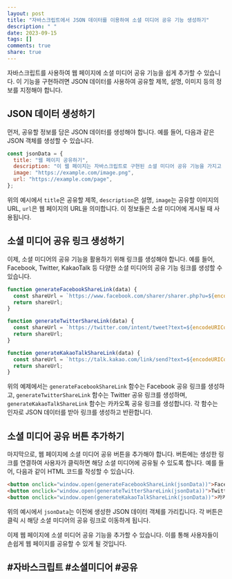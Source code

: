 ```yaml
---
layout: post
title: "자바스크립트에서 JSON 데이터를 이용하여 소셜 미디어 공유 기능 생성하기"
description: " "
date: 2023-09-15
tags: []
comments: true
share: true
---
```


자바스크립트를 사용하여 웹 페이지에 소셜 미디어 공유 기능을 쉽게 추가할 수 있습니다. 이 기능을 구현하려면 JSON 데이터를 사용하여 공유할 제목, 설명, 이미지 등의 정보를 지정해야 합니다.

## JSON 데이터 생성하기

먼저, 공유할 정보를 담은 JSON 데이터를 생성해야 합니다. 예를 들어, 다음과 같은 JSON 객체를 생성할 수 있습니다.

```javascript
const jsonData = {
  title: "웹 페이지 공유하기",
  description: "이 웹 페이지는 자바스크립트로 구현된 소셜 미디어 공유 기능을 가지고 있습니다.",
  image: "https://example.com/image.png",
  url: "https://example.com/page",
};
```

위의 예시에서 `title`은 공유할 제목, `description`은 설명, `image`는 공유할 이미지의 URL, `url`은 웹 페이지의 URL을 의미합니다. 이 정보들은 소셜 미디어에 게시될 때 사용됩니다.

## 소셜 미디어 공유 링크 생성하기

이제, 소셜 미디어의 공유 기능을 활용하기 위해 링크를 생성해야 합니다. 예를 들어, Facebook, Twitter, KakaoTalk 등 다양한 소셜 미디어의 공유 기능 링크를 생성할 수 있습니다.

```javascript
function generateFacebookShareLink(data) {
  const shareUrl = `https://www.facebook.com/sharer/sharer.php?u=${encodeURIComponent(data.url)}`;
  return shareUrl;
}

function generateTwitterShareLink(data) {
  const shareUrl = `https://twitter.com/intent/tweet?text=${encodeURIComponent(data.title)}&url=${encodeURIComponent(data.url)}`;
  return shareUrl;
}

function generateKakaoTalkShareLink(data) {
  const shareUrl = `https://talk.kakao.com/link/send?text=${encodeURIComponent(data.description)}&image=${encodeURIComponent(data.image)}&webUrl=${encodeURIComponent(data.url)}`;
  return shareUrl;
}
```

위의 예제에서는 `generateFacebookShareLink` 함수는 Facebook 공유 링크를 생성하고, `generateTwitterShareLink` 함수는 Twitter 공유 링크를 생성하며, `generateKakaoTalkShareLink` 함수는 카카오톡 공유 링크를 생성합니다. 각 함수는 인자로 JSON 데이터를 받아 링크를 생성하고 반환합니다.

## 소셜 미디어 공유 버튼 추가하기

마지막으로, 웹 페이지에 소셜 미디어 공유 버튼을 추가해야 합니다. 버튼에는 생성한 링크를 연결하여 사용자가 클릭하면 해당 소셜 미디어에 공유될 수 있도록 합니다. 예를 들어, 다음과 같이 HTML 코드를 작성할 수 있습니다.

```html
<button onclick="window.open(generateFacebookShareLink(jsonData))">Facebook에서 공유하기</button>
<button onclick="window.open(generateTwitterShareLink(jsonData))">Twitter에서 공유하기</button>
<button onclick="window.open(generateKakaoTalkShareLink(jsonData))">카카오톡에서 공유하기</button>
```

위의 예시에서 `jsonData`는 이전에 생성한 JSON 데이터 객체를 가리킵니다. 각 버튼은 클릭 시 해당 소셜 미디어의 공유 링크로 이동하게 됩니다.

이제 웹 페이지에 소셜 미디어 공유 기능을 추가할 수 있습니다. 이를 통해 사용자들이 손쉽게 웹 페이지를 공유할 수 있게 될 것입니다.

## #자바스크립트 #소셜미디어 #공유